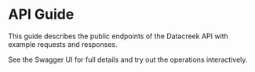 # API Guide

This guide describes the public endpoints of the Datacreek API with example requests and responses.

See the Swagger UI for full details and try out the operations interactively.
